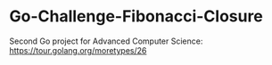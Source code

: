 # Go-Challenge-Fibonacci-Closure
Second Go project for Advanced Computer Science: https://tour.golang.org/moretypes/26
